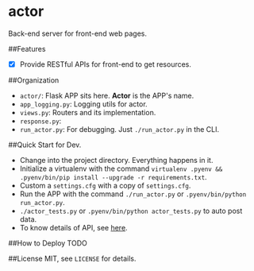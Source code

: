 actor
===
Back-end server for front-end web pages.

##Features
- [x] Provide RESTful APIs for front-end to get resources.

##Organization
- `actor/`: Flask APP sits here. **Actor** is the APP's name.
 - `app_logging.py`: Logging utils for actor.
 - `views.py`: Routers and its implementation.
 - `response.py`:
- `run_actor.py`: For debugging. Just `./run_actor.py` in the CLI.

##Quick Start for Dev.
- Change into the project directory. Everything happens in it.
- Initialize a virtualenv with the command `virtualenv .pyenv && .pyenv/bin/pip install --upgrade -r requirements.txt`.
- Custom a `settings.cfg` with a copy of `settings.cfg`.
- Run the APP with the command `./run_actor.py` or `.pyenv/bin/python run_actor.py`.
- `./actor_tests.py` or `.pyenv/bin/python actor_tests.py` to auto post data.
- To know details of API, see [here](docs/actor-api.md).

##How to Deploy
TODO

##License
MIT, see `LICENSE` for details.

